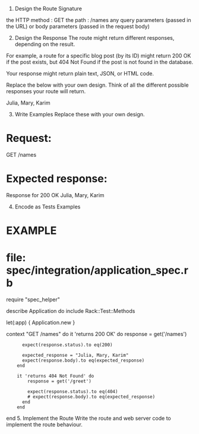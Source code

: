 1. Design the Route Signature

the HTTP method : GET
the path : /names
any query parameters (passed in the URL)
or body parameters (passed in the request body)

2. Design the Response
The route might return different responses, depending on the result.

For example, a route for a specific blog post (by its ID) might return 200 OK if the post exists, but 404 Not Found if the post is not found in the database.

Your response might return plain text, JSON, or HTML code.

Replace the below with your own design. Think of all the different possible responses your route will return.

<!-- EXAMPLE -->
<!-- Response when the post is found: 200 OK -->

Julia, Mary, Karim

<!-- EXAMPLE -->
<!-- Response when the post is not found: 404 Not Found -->
3. Write Examples
Replace these with your own design.

# Request:
GET /names

# Expected response:
Response for 200 OK
Julia, Mary, Karim

4. Encode as Tests Examples
# EXAMPLE
# file: spec/integration/application_spec.rb

require "spec_helper"

describe Application do
  include Rack::Test::Methods

  let(:app) { Application.new }

  context "GET /names" do
        it 'returns 200 OK' do
          response = get('/names')
    
          expect(response.status).to eq(200)

          expected_response = "Julia, Mary, Karim"
          expect(response.body).to eq(expected_response)
        end
        
        it 'returns 404 Not Found' do
            response = get('/greet')
      
            expect(response.status).to eq(404)
            # expect(response.body).to eq(expected_response)
          end
        end
end
5. Implement the Route
Write the route and web server code to implement the route behaviour.